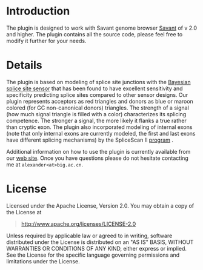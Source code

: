 # Introduction #

The plugin is designed to work with Savant genome browser <a href='http://genomesavant.com/savant/'>Savant</a> of v 2.0 and higher. The plugin contains all the source code, please feel free to modify it further for your needs.

# Details #

The plugin is based on modeling of splice site junctions with the <a href='http://www.biology-direct.com/content/1/1/10'>Bayesian splice site sensor</a> that has been found to have excellent sensitivity and specificity predicting splice sites compared to other sensor designs. Our plugin represents acceptors as red triangles and donors as blue or maroon colored (for GC non-canonical donors) triangles. The strength of a signal (how much signal triangle is filled with a color) characterizes its splicing competence. The stronger a signal, the more likely it flanks a true rather than cryptic exon.
The plugin also incorporated modeling of internal exons (note that only internal exons are currently modeled, the first and last exons have different splicing mechanisms) by the SpliceScan II <a href='http://www.biomedcentral.com/1471-2105/11/22/abstract'>program</a> .

Additional information on how to use the plugin is currently available from our <a href='http://prevmed.big.ac.cn/SplicingModeling.html'>web site</a>. Once you have questions please do not hesitate contacting me at `alexander<at>big.ac.cn`.

# License #

Licensed under the Apache License, Version 2.0. You may obtain a copy of the License at

> <a href='http://www.apache.org/licenses/LICENSE-2.0'><a href='http://www.apache.org/licenses/LICENSE-2.0'>http://www.apache.org/licenses/LICENSE-2.0</a></a>

Unless required by applicable law or agreed to in writing, software
distributed under the License is distributed on an "AS IS" BASIS,
WITHOUT WARRANTIES OR CONDITIONS OF ANY KIND, either express or implied.
See the License for the specific language governing permissions and
limitations under the License.